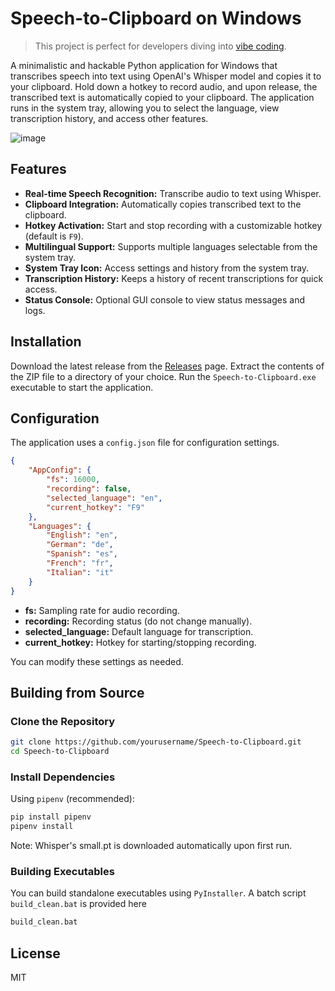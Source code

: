 # Speech-to-Clipboard on Windows

> This project is perfect for developers diving into [vibe coding](https://en.wikipedia.org/wiki/Vibe_coding).

A minimalistic and hackable Python application for Windows that transcribes speech into text using OpenAI's Whisper model and copies it to your clipboard. Hold down a hotkey to record audio, and upon release, the transcribed text is automatically copied to your clipboard. The application runs in the system tray, allowing you to select the language, view transcription history, and access other features. 

![image](https://github.com/user-attachments/assets/cf51fd8b-ef8c-4620-9bd4-da06c4b56906)

## Features

- **Real-time Speech Recognition:** Transcribe audio to text using Whisper.
- **Clipboard Integration:** Automatically copies transcribed text to the clipboard.
- **Hotkey Activation:** Start and stop recording with a customizable hotkey (default is `F9`).
- **Multilingual Support:** Supports multiple languages selectable from the system tray.
- **System Tray Icon:** Access settings and history from the system tray.
- **Transcription History:** Keeps a history of recent transcriptions for quick access.
- **Status Console:** Optional GUI console to view status messages and logs.

## Installation

Download the latest release from the [Releases](https://github.com/yourusername/Speech-to-Clipboard/releases) page. Extract the contents of the ZIP file to a directory of your choice. Run the `Speech-to-Clipboard.exe` executable to start the application.

## Configuration

The application uses a `config.json` file for configuration settings.

```json config.json
{
    "AppConfig": {
        "fs": 16000,
        "recording": false,
        "selected_language": "en",
        "current_hotkey": "F9"
    },
    "Languages": {
        "English": "en",
        "German": "de",
        "Spanish": "es",
        "French": "fr",
        "Italian": "it"
    }
}
```

- **fs:** Sampling rate for audio recording.
- **recording:** Recording status (do not change manually).
- **selected_language:** Default language for transcription.
- **current_hotkey:** Hotkey for starting/stopping recording.

You can modify these settings as needed.

## Building from Source

### Clone the Repository

```bash
git clone https://github.com/yourusername/Speech-to-Clipboard.git
cd Speech-to-Clipboard
```

### Install Dependencies

Using `pipenv` (recommended):

```bash
pip install pipenv
pipenv install
```

Note: Whisper's small.pt is downloaded automatically upon first run.

### Building Executables

You can build standalone executables using `PyInstaller`. A batch script `build_clean.bat` is provided here

```bash
build_clean.bat
```

## License
MIT

